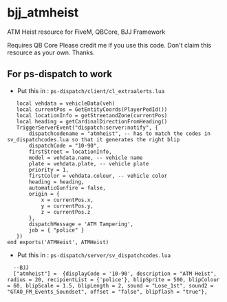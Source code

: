 # bjj_atmheist
ATM Heist resource for FiveM, QBCore, BJJ Framework


Requires QB Core
Please credit me if you use this code. Don't claim this resource as your own. Thanks.

## For ps-dispatch to work
 
 
  - Put this in : `ps-dispatch/client/cl_extraalerts.lua`
 ```local function ATMHeist(veh)
    local vehdata = vehicleData(veh)
    local currentPos = GetEntityCoords(PlayerPedId())
    local locationInfo = getStreetandZone(currentPos)
    local heading = getCardinalDirectionFromHeading()
    TriggerServerEvent("dispatch:server:notify", {
        dispatchcodename = "atmheist", -- has to match the codes in sv_dispatchcodes.lua so that it generates the right blip
        dispatchCode = "10-90",
        firstStreet = locationInfo,
        model = vehdata.name, -- vehicle name
        plate = vehdata.plate, -- vehicle plate
        priority = 1,
        firstColor = vehdata.colour, -- vehicle color
        heading = heading,
        automaticGunfire = false,
        origin = {
            x = currentPos.x,
            y = currentPos.y,
            z = currentPos.z
        },
        dispatchMessage = 'ATM Tampering',
        job = { "police" }
    })
end exports('ATMHeist', ATMHeist)
```

  - Put this in : `ps-dispatch/server/sv_dispatchcodes.lua`
  ```
  	--BJJ
	["atmheist"] =  {displayCode = '10-90', description = "ATM Heist", radius = 20, recipientList = {'police'}, blipSprite = 500, blipColour = 60, blipScale = 1.5, blipLength = 2, sound = "Lose_1st", sound2 = "GTAO_FM_Events_Soundset", offset = "false", blipflash = "true"},
  ```
